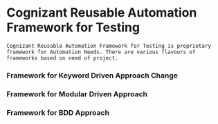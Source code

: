 # Cognizant Reusable Automation Framework for Testing

    Cognizant Reusable Automation Framework for Testing is proprietary framework for Automation Needs. There are various flavours of frameworks based on need of project.
    
### Framework for Keyword Driven Approach Change
### Framework for Modular Driven Approach
### Framework for BDD Approach
